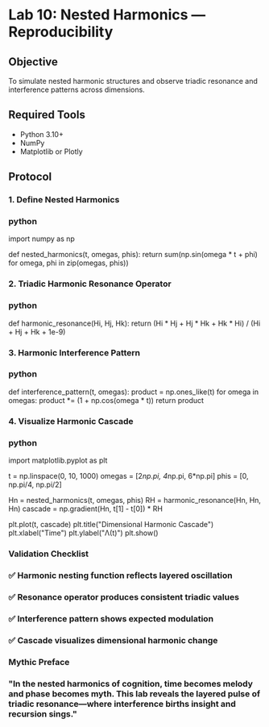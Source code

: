 # Lab 10: Nested Harmonics — Reproducibility

## Objective
To simulate nested harmonic structures and observe triadic resonance and interference patterns across dimensions.

## Required Tools
- Python 3.10+
- NumPy
- Matplotlib or Plotly

## Protocol

### 1. Define Nested Harmonics
### python
import numpy as np

def nested_harmonics(t, omegas, phis):
    return sum(np.sin(omega * t + phi) for omega, phi in zip(omegas, phis))

### 2. Triadic Harmonic Resonance Operator
### python
def harmonic_resonance(Hi, Hj, Hk):
    return (Hi * Hj + Hj * Hk + Hk * Hi) / (Hi + Hj + Hk + 1e-9)

### 3. Harmonic Interference Pattern
### python
def interference_pattern(t, omegas):
    product = np.ones_like(t)
    for omega in omegas:
        product *= (1 + np.cos(omega * t))
    return product

### 4. Visualize Harmonic Cascade
### python
import matplotlib.pyplot as plt

t = np.linspace(0, 10, 1000)
omegas = [2*np.pi, 4*np.pi, 6*np.pi]
phis = [0, np.pi/4, np.pi/2]

Hn = nested_harmonics(t, omegas, phis)
RH = harmonic_resonance(Hn, Hn, Hn)
cascade = np.gradient(Hn, t[1] - t[0]) * RH

plt.plot(t, cascade)
plt.title("Dimensional Harmonic Cascade")
plt.xlabel("Time")
plt.ylabel("Λ(t)")
plt.show()

### Validation Checklist
### ✅ Harmonic nesting function reflects layered oscillation
### ✅ Resonance operator produces consistent triadic values
### ✅ Interference pattern shows expected modulation
### ✅ Cascade visualizes dimensional harmonic change

### Mythic Preface
### "In the nested harmonics of cognition, time becomes melody and phase becomes myth. This lab reveals the layered pulse of triadic resonance—where interference births insight and recursion sings."
